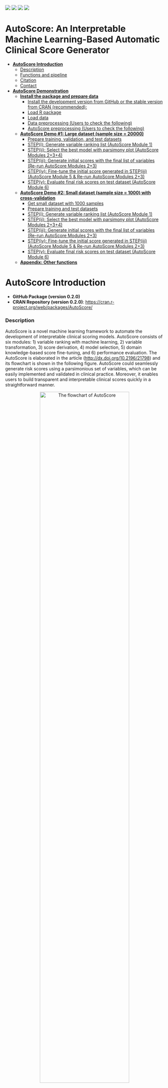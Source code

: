 [![](https://www.r-pkg.org/badges/version/AutoScore?color=green)](https://cran.r-project.org/package=AutoScore)
[![](http://cranlogs.r-pkg.org/badges/grand-total/AutoScore?color=green)](https://cran.r-project.org/package=AutoScore)
[![](http://cranlogs.r-pkg.org/badges/last-month/AutoScore?color=green)](https://cran.r-project.org/package=AutoScore)
[![](http://cranlogs.r-pkg.org/badges/last-week/AutoScore?color=green)](https://cran.r-project.org/package=AutoScore)


AutoScore: An Interpretable Machine Learning-Based Automatic Clinical
Score Generator
================

  - [**AutoScore Introduction**](#autoscore-introduction)
      - [Description](#description)
      - [Functions and pipeline](#functions-and-pipeline)
      - [Citation](#citation)
      - [Contact](#contact)
  - [**AutoScore Demonstration**](#autoscore-demonstration)
      - [**Install the package and prepare
        data**](#install-the-package-and-prepare-data)
          - [Install the development version from GitHub or the stable
            version from CRAN
            (recommended):](#install-the-development-version-from-github-or-the-stable-version-from-cran-recommended)
          - [Load R package](#load-r-package)
          - [Load data](#load-data)
          - [Data preprocessing (Users to check the
            following)](#data-preprocessing-users-to-check-the-following)
          - [AutoScore preprocessing (Users to check the
            following)](#autoscore-preprocessing-users-to-check-the-following)
      - [**AutoScore Demo \#1: Large dataset (sample size =
        20000)**](#autoscore-demo-1-large-dataset-sample-size--20000)
          - [Prepare training, validation, and test
            datasets](#prepare-training-validation-and-test-datasets)
          - [STEP(i): Generate variable ranking list (AutoScore Module
            1)](#stepi-generate-variable-ranking-list-autoscore-module-1)
          - [STEP(ii): Select the best model with parsimony plot
            (AutoScore Modules
            2+3+4)](#stepii-select-the-best-model-with-parsimony-plot-autoscore-modules-234)
          - [STEP(iii): Generate initial scores with the final list of
            variables (Re-run AutoScore Modules
            2+3)](#stepiii-generate-initial-scores-with-the-final-list-of-variables-re-run-autoscore-modules-23)
          - [STEP(iv): Fine-tune the initial score generated in
            STEP(iii) (AutoScore Module 5 & Re-run AutoScore Modules
            2+3)](#stepiv-fine-tune-the-initial-score-generated-in-stepiii-autoscore-module-5--re-run-autoscore-modules-23)
          - [STEP(v): Evaluate final risk scores on test dataset
            (AutoScore Module
            6)](#stepv-evaluate-final-risk-scores-on-test-dataset-autoscore-module-6)
      - [**AutoScore Demo \#2: Small dataset (sample size = 1000) with
        cross-validation**](#autoscore-demo-2-small-dataset-sample-size--1000-with-cross-validation)
          - [Get small dataset with 1000
            samples](#get-small-dataset-with-1000-samples)
          - [Prepare training and test
            datasets](#prepare-training-and-test-datasets)
          - [STEP(i): Generate variable ranking list (AutoScore Module
            1)](#stepi-generate-variable-ranking-list-autoscore-module-1-1)
          - [STEP(ii): Select the best model with parsimony plot
            (AutoScore Modules
            2+3+4)](#stepii-select-the-best-model-with-parsimony-plot-autoscore-modules-234-1)
          - [STEP(iii): Generate initial scores with the final list of
            variables (Re-run AutoScore Modules
            2+3)](#stepiii-generate-initial-scores-with-the-final-list-of-variables-re-run-autoscore-modules-23-1)
          - [STEP(iv): Fine-tune the initial score generated in
            STEP(iii) (AutoScore Module 5 & Re-run AutoScore Modules
            2+3)](#stepiv-fine-tune-the-initial-score-generated-in-stepiii-autoscore-module-5--re-run-autoscore-modules-23-1)
          - [STEP(v): Evaluate final risk scores on test dataset
            (AutoScore Module
            6)](#stepv-evaluate-final-risk-scores-on-test-dataset-autoscore-module-6-1)
      - [**Appendix: Other functions**](#appendix-other-functions)

# **AutoScore Introduction**

  - **GitHub Package (version 0.2.0)**
  - **CRAN Repository (version 0.2.0)**: <https://cran.r-project.org/web/packages/AutoScore/>

### Description

AutoScore is a novel machine learning framework to automate the
development of interpretable clinical scoring models. AutoScore consists
of six modules: 1) variable ranking with machine learning, 2) variable
transformation, 3) score derivation, 4) model selection, 5) domain
knowledge-based score fine-tuning, and 6) performance evaluation. The
AutoScore is elaborated in the article
(<http://dx.doi.org/10.2196/21798>) and its flowchart is shown in the
following figure. AutoScore could seamlessly generate risk scores using
a parsimonious set of variables, which can be easily implemented and
validated in clinical practice. Moreover, it enables users to build
transparent and interpretable clinical scores quickly in a
straightforward manner.

<div class="figure" style="text-align: center">

<img src="Figure1.png" alt="The flowchart of AutoScore" width="75%" />

<p class="caption">

The flowchart of AutoScore

</p>

</div>

### Functions and pipeline

The five pipeline functions: `AutoScore_rank()`,
`AutoScore_parsimony()`, `AutoScore_weighting()`,
`AutoScore_fine_tuning()` and `AutoScore_testing()` constitute the
5-step AutoScore-based process for generating point-based clinical
scores. This 5-step process gives users the flexibility of customization
(e.g., determining the final list of variables according to the
parsimony plot, and fine-tuning the cutoffs in variable transformation).
Please follow the step-by-step instructions (in Demos \#1 and \#2) to
build your own scores.

  - STEP(i): `AutoScore_rank()` - Rank variables with machine learning
    (AutoScore Module 1)
  - STEP(ii): `AutoScore_parsimony()` - Select the best model with
    parsimony plot (AutoScore Modules 2+3+4)
  - STEP(iii): `AutoScore_weighting()` - Generate the initial score with
    the final list of variables (Re-run AutoScore Modules 2+3)
  - STEP(iv): `AutoScore_fine_tuning()` - Fine-tune the score by
    revising `cut_vec` with domain knowledge (AutoScore Module 5)
  - STEP(v): `AutoScore_testing()` - Evaluate the final score with ROC
    analysis (AutoScore Module 6)

We also include several optional functions in the package, which could
help with data analysis and result reporting. These functions are
`compute_descriptive_table()` for generating the table of descriptive
analysis for your dataset, `uni_table()` for creating the table of
univariable analysis for your dataset, and `multi_table()` for
generating the table of multivariable analysis for your dataset.

### Citation

Xie F, Chakraborty B, Ong MEH, Goldstein BA, Liu N. AutoScore: A Machine
Learning-Based Automatic Clinical Score Generator and Its Application to
Mortality Prediction Using Electronic Health Records. JMIR Medical
Informatics 2020;8(10):e21798 (<http://dx.doi.org/10.2196/21798>)

### Contact

  - Feng Xie (Email: <xief@u.duke.nus.edu>)
  - Nan Liu (Email: <liu.nan@duke-nus.edu.sg>)

# **AutoScore Demonstration**

  - Install / load the AutoScore package and prepare the data.
  - In Demo \#1, we demonstrate the use of AutoScore on a comparably
    large dataset where separate training and validation datasets are
    available.
  - In Demo \#2, we demonstrate the use of AutoScore on a comparably
    small dataset where no sufficient samples are available to form
    separate training and validation datasets. Thus, cross-validation is
    employed to create the parsimony plot.

## **Install the package and prepare data**

### Install the development version from GitHub or the stable version from CRAN (recommended):

``` r
# From CRAN (recommended)
install.packages("AutoScore")

# From Github
install.packages("devtools")
library(devtools)
install_github(repo = "nliulab/AutoScore", build_vignettes = TRUE)
```

### Load R package

``` r
library(AutoScore)
```

### Load data

  - Read data from CSV or Excel files.
  - For this demo, use the integrated `sample_data` in the package.
  - `sample_data` has 20000 simulated samples, with the same
    distribution as the data in the MIMIC-III ICU database
    (<https://mimic.mit.edu/>).

<!-- end list -->

``` r
data("sample_data")
head(sample_data)
#>   heartrate_mean sysbp_mean diasbp_mean meanbp_mean resprate_mean tempc_mean
#> 1             87        143          78         101            13       35.7
#> 2             43        133          64          83            20       36.1
#> 3             80        115          48          72            23       37.4
#> 4            106        121          68          84            16       37.6
#> 5             86        135          70          83            24       37.2
#> 6             69        123          72          88            16       36.5
#>   spo2_mean glucose_mean aniongap_mean bicarbonate_mean creatinine_mean
#> 1        99          160          13.0               23             0.0
#> 2        95          116          15.3               24             0.8
#> 3        99          133           8.0               27             1.3
#> 4        99          206          12.1               25             0.0
#> 5        96          100          18.1               26             2.3
#> 6        95          204          19.9               20             2.5
#>   chloride_mean hematocrit_mean hemoglobin_mean lactate_mean platelet_mean
#> 1           105              34              12          0.8            98
#> 2           108              36              12          0.6           322
#> 3           111              30              11          2.9             0
#> 4           102              39              14          3.0           214
#> 5            96              36              13          2.7           326
#> 6           101              31              10          0.8           103
#>   potassium_mean bun_mean sodium_mean wbc_mean Age Mortality_inpatient
#> 1            4.4        0         136       16  66               FALSE
#> 2            4.3       55         141       17  79               FALSE
#> 3            4.4       40         142        0  86               FALSE
#> 4            4.4        0         134        6  69               FALSE
#> 5            3.8       20         134       26  65               FALSE
#> 6            4.2       38         138       14  68               FALSE
```

### Data preprocessing (Users to check the following)

  - Handle missing values (AutoScore requires a complete dataset).
  - Remove special characters from variable names, e.g., `[`, `]`, `(`,
    `)`,`,`. (Suggest using `_` to replace them if needed)
  - Name of the variable should be unique and not entirely included by
    other variable names.
  - Ensure that the dependent variable (outcome) should be binary, and
    its name should be changed to “label” (Can use the codes below to do
    it).
  - Independent variables should be numeric (class: num/int) or
    categorical (class: factor/logic).
  - Handle outliers (optional).
  - Check variable distribution (optional).

### AutoScore preprocessing (Users to check the following)

  - Change the name of outcome to “label” (make sure no variables using
    the same name).

<!-- end list -->

``` r
names(sample_data)[names(sample_data) == "Mortality_inpatient"] <- "label"
```

  - Check if data fulfill the basic requirement by AutoScore.
  - Fix the problem if you see any warnings.

<!-- end list -->

``` r
check_data(sample_data)
#> 
#>  missing value check passed.
```

  - Modify your data, and run the `check_data` again until there are no
    warning messages.

## **AutoScore Demo \#1: Large dataset (sample size = 20000)**

In Demo \#1, we demonstrate the use of AutoScore on a comparably large
dataset where separate training and validation sets are available.
Please note that it is just a demo using simulated data, and thus, the
result might not be clinically meaningful.

### Prepare training, validation, and test datasets

  - Option 1: Prepare three separate datasets to train, validate, and
    test models.
  - Option 2: Use demo codes below to randomly split your dataset into
    training, validation, and test datasets (70%, 10%, 20%,
    respectively).

<!-- end list -->

``` r
set.seed(4)
out_split <- split_data(data = sample_data, ratio = c(0.7, 0.1, 0.2))
train_set <- out_split$train_set
validation_set <- out_split$validation_set
test_set <- out_split$test_set
```

### STEP(i): Generate variable ranking list (AutoScore Module 1)

  - `ntree`: Number of trees in the random forest algorithm (Default:
    100).

<!-- end list -->

``` r
ranking <- AutoScore_rank(train_set, ntree = 100)
#> The ranking based on variable importance was shown below for each variable: 
#>              Age     lactate_mean         bun_mean    aniongap_mean 
#>        152.24380        151.60648        147.96133        134.85962 
#>    resprate_mean   heartrate_mean    platelet_mean     glucose_mean 
#>        130.84508        128.05477        106.01727         96.68171 
#>      diasbp_mean       sysbp_mean         wbc_mean   potassium_mean 
#>         94.91108         94.41436         92.31222         84.42058 
#>      meanbp_mean  creatinine_mean       tempc_mean    chloride_mean 
#>         83.63048         80.23488         77.07122         75.73559 
#> bicarbonate_mean  hematocrit_mean      sodium_mean  hemoglobin_mean 
#>         75.48998         75.08788         72.61001         56.33592 
#>        spo2_mean 
#>         56.08578
```

### STEP(ii): Select the best model with parsimony plot (AutoScore Modules 2+3+4)

  - `nmin`: Minimum number of selected variables (Default: 1).
  - `nmax`: Maximum number of selected variables (Default: 20).
  - `categorize`: Methods for categorizing continuous variables. Options
    include `"quantile"` or `"kmeans"` (Default: `"quantile"`).
  - `quantiles`: Predefined quantiles to convert continuous variables to
    categorical ones. (Default: `c(0, 0.05, 0.2, 0.8, 0.95, 1)`)
    Available if `categorize = "quantile"`.
  - `max_cluster`: The max number of cluster (Default: 5). Available if
    `categorize = "kmeans"`.
  - `max_score`: Maximum total score (Default: 100).

<!-- end list -->

``` r
AUC <- AutoScore_parsimony(
    train_set,
    validation_set,
    rank = ranking,
    max_score = 100,
    n_min = 1,
    n_max = 20,
    categorize = "quantile",
    quantiles = c(0, 0.05, 0.2, 0.8, 0.95, 1)
  )
#> Select 1 Variable(s):  Area under the curve: 0.6649
#> Select 2 Variable(s):  Area under the curve: 0.7466
#> Select 3 Variable(s):  Area under the curve: 0.7729
#> Select 4 Variable(s):  Area under the curve: 0.7915
#> Select 5 Variable(s):  Area under the curve: 0.8138
#> Select 6 Variable(s):  Area under the curve: 0.8268
#> Select 7 Variable(s):  Area under the curve: 0.822
#> Select 8 Variable(s):  Area under the curve: 0.8196
#> Select 9 Variable(s):  Area under the curve: 0.8188
#> Select 10 Variable(s):  Area under the curve: 0.8184
#> Select 11 Variable(s):  Area under the curve: 0.8178
#> Select 12 Variable(s):  Area under the curve: 0.8238
#> Select 13 Variable(s):  Area under the curve: 0.8224
#> Select 14 Variable(s):  Area under the curve: 0.8256
#> Select 15 Variable(s):  Area under the curve: 0.8301
#> Select 16 Variable(s):  Area under the curve: 0.8278
#> Select 17 Variable(s):  Area under the curve: 0.8269
#> Select 18 Variable(s):  Area under the curve: 0.8273
#> Select 19 Variable(s):  Area under the curve: 0.8244
#> Select 20 Variable(s):  Area under the curve: 0.8259
```

![](README_files/figure-gfm/unnamed-chunk-7-1.png)<!-- -->

  - Users could use the `AUC` for further analysis or export it as the
    CSV to other software for plotting.

<!-- end list -->

``` r
write.csv(data.frame(AUC), file = "D:/AUC.csv")
```

  - Determine the optimal number of variables (`num_var`) based on the
    parsimony plot obtained in STEP(ii).
  - The final list of variables is the first `num_var` variables in the
    ranked list `ranking` obtained in STEP(i).
  - Optional: User can adjust the finally included variables
    `final_variables` based on the clinical preferences and knowledge.

<!-- end list -->

``` r
# Example 1: Top 6 variables are selected
num_var <- 6
final_variables <- names(ranking[1:num_var])

# Example 2: Top 9 variables are selected
num_var <- 9
final_variables <- names(ranking[1:num_var])

# Example 3: Top 6 variables, the 9th and 10th variable are selected
num_var <- 6
final_variables <- names(ranking[c(1:num_var, 9, 10)])
```

### STEP(iii): Generate initial scores with the final list of variables (Re-run AutoScore Modules 2+3)

  - Generate `cut_vec` with current cutoffs of continuous variables,
    which can be fine-tuned in STEP(iv).

<!-- end list -->

``` r
cut_vec <- AutoScore_weighting( 
    train_set,
    validation_set,
    final_variables,
    max_score = 100,
    categorize = "quantile",
    quantiles = c(0, 0.05, 0.2, 0.8, 0.95, 1)
  )
#> ****Included Variables: 
#>    variable_name
#> 1            Age
#> 2   lactate_mean
#> 3       bun_mean
#> 4  aniongap_mean
#> 5  resprate_mean
#> 6 heartrate_mean
#> ****Initial Scores: 
#> 
#> 
#> ==============  ==========  =====
#> variable        interval    point
#> ==============  ==========  =====
#> Age             <35           0  
#>                 [35,49)       7  
#>                 [49,76)      17  
#>                 [76,89)      23  
#>                 >=89         27  
#>                                  
#> lactate_mean    <0.2          0  
#>                 [0.2,1.1)     4  
#>                 [1.1,3.1)     9  
#>                 [3.1,4)      15  
#>                 >=4          18  
#>                                  
#> bun_mean        <8            0  
#>                 [8,42)        6  
#>                 [42,58)      11  
#>                 >=58         14  
#>                                  
#> aniongap_mean   <8.5          0  
#>                 [8.5,11.2)    4  
#>                 [11.2,17)     7  
#>                 [17,19.8)    10  
#>                 >=19.8       12  
#>                                  
#> resprate_mean   <12           0  
#>                 [12,15)       2  
#>                 [15,22)       7  
#>                 [22,25)      12  
#>                 >=25         15  
#>                                  
#> heartrate_mean  <60           0  
#>                 [60,73)       1  
#>                 [73,98)       6  
#>                 [98,111)     10  
#>                 >=111        13  
#> ==============  ==========  =====
```

![](README_files/figure-gfm/weighting-1.png)<!-- -->

    #> ***Performance (based on validation set):
    #> AUC:  0.8268   95% CI: 0.7953-0.8583 (DeLong)
    #> Best score threshold: >= 57 
    #> Other performance indicators based on this score threshold: 
    #> Sensitivity: 0.8065 95% CI: 0.7419-0.8645
    #> Specificity: 0.678 95% CI: 0.6558-0.6986
    #> PPV:         0.174 95% CI: 0.1594-0.1879
    #> NPV:         0.9767 95% CI: 0.9693-0.9836
    #> ***The cutoffs of each variable generated by the AutoScore are saved in cut_vec. You can decide whether to revise or fine-tune them

### STEP(iv): Fine-tune the initial score generated in STEP(iii) (AutoScore Module 5 & Re-run AutoScore Modules 2+3)

  - Revise `cut_vec` with domain knowledge to update the scoring table
    (AutoScore Module 5).
  - Re-run AutoScore Modules 2+3 to generate the updated scores.
  - Users can choose any cutoff values and/or any number of categories,
    but are suggested to choose numbers close to the automatically
    determined values.

<!-- end list -->

``` r
## For example, we have current cutoffs of continuous variable: Age 
## ==============  ===========  =====
## variable        interval     point
## ==============  ===========  =====
## Age             <35            0  
##                 [35,49)        7  
##                 [49,76)       17  
##                 [76,89)       23  
##                 >=89          27  
```

  - Current cutoffs:`c(35, 49, 76, 89)`. We can fine tune the cutoffs as
    follows:

<!-- end list -->

``` r

# Example 1: rounding up to a nice number
cut_vec$Age <- c(35, 50, 75, 90)

# Example 2: changing cutoffs according to clinical knowledge or preference 
cut_vec$Age <- c(25, 50, 75, 90)

# Example 3: combining categories
cut_vec$Age <- c(50, 75, 90)
```

  - Then we do similar checks for other variables and update scoring
    table using new cutoffs if needed.

<!-- end list -->

``` r
cut_vec$lactate_mean <- c(0.2, 1, 3, 4)
cut_vec$bun_mean <- c(10, 40)
cut_vec$aniongap_mean <- c(10, 17)
cut_vec$heartrate_mean<- c(70, 98)

scoring_table <- AutoScore_fine_tuning(train_set,
                        validation_set,
                        final_variables,
                        cut_vec,
                        max_score = 100)
#> ***Fine-tuned Scores: 
#> 
#> 
#> ==============  ========  =====
#> variable        interval  point
#> ==============  ========  =====
#> Age             <50         0  
#>                 [50,75)    12  
#>                 [75,90)    19  
#>                 >=90       24  
#>                                
#> lactate_mean    <0.2        0  
#>                 [0.2,1)     6  
#>                 [1,3)      11  
#>                 [3,4)      18  
#>                 >=4        22  
#>                                
#> bun_mean        <10         0  
#>                 [10,40)     8  
#>                 >=40       15  
#>                                
#> aniongap_mean   <10         0  
#>                 [10,17)     3  
#>                 >=17        8  
#>                                
#> resprate_mean   <12         0  
#>                 [12,15)     1  
#>                 [15,22)     8  
#>                 [22,25)    15  
#>                 >=25       18  
#>                                
#> heartrate_mean  <70         0  
#>                 [70,98)     7  
#>                 >=98       13  
#> ==============  ========  =====
```

![](README_files/figure-gfm/scoring-1.png)<!-- -->

    #> ***Performance (based on validation set, after fine-tuning):
    #> AUC:  0.8188   95% CI: 0.7862-0.8515 (DeLong)
    #> Best score threshold: >= 55 
    #> Other performance indicators based on this score threshold: 
    #> Sensitivity: 0.8452 95% CI: 0.7871-0.9032
    #> Specificity: 0.6341 95% CI: 0.6108-0.6547
    #> PPV:         0.1625 95% CI: 0.1497-0.1753
    #> NPV:         0.9801 95% CI: 0.9724-0.9872

### STEP(v): Evaluate final risk scores on test dataset (AutoScore Module 6)

  - `threshold`: Score threshold for the ROC analysis to generate
    sensitivity, specificity, etc. If set to `"best"`, the optimal
    threshold will be calculated (Default: `"best"`).
  - `with_label`: Set to `TRUE` if there are labels in the `test_set`
    and performance will be evaluated accordingly (Default: `TRUE`).
  - Set the `with_label` to `FALSE` if there are not `label` in the
    `test_set` and the final predicted scores will be the output without
    performance evaluation.

<!-- end list -->

``` r
pred_score <- AutoScore_testing(test_set, 
                    final_variables, 
                    cut_vec, 
                    scoring_table, 
                    threshold = "best", 
                    with_label = TRUE)
```

![](README_files/figure-gfm/unnamed-chunk-11-1.png)<!-- -->

    #> ***Performance using AutoScore (based on unseen test Set):
    #> AUC:  0.8337   95% CI: 0.8125-0.8548 (DeLong)
    #> Best score threshold: >= 59 
    #> Other performance indicators based on this score threshold: 
    #> Sensitivity: 0.7524 95% CI: 0.7068-0.8013
    #> Specificity: 0.7655 95% CI: 0.7512-0.7785
    #> PPV:         0.2103 95% CI: 0.1969-0.2256
    #> NPV:         0.9738 95% CI: 0.9691-0.9789
    head(pred_score)
    #>   pred_score Label
    #> 1         19 FALSE
    #> 2         41 FALSE
    #> 3         74  TRUE
    #> 4         37 FALSE
    #> 5         49 FALSE
    #> 6         34 FALSE

  - Users could use the `pred_score` for further analysis or export it
    as the CSV to other software.

<!-- end list -->

``` r
write.csv(pred_score, file = "D:/pred_score.csv")
```

  - Use `print_roc_performance()` to generate the performance under
    different score thresholds (e.g., 50).

<!-- end list -->

``` r
print_roc_performance(pred_score$Label, pred_score$pred_score, threshold = 50)
#> AUC:  0.8337   95% CI: 0.8125-0.8548 (DeLong)
#> Score threshold: >= 50 
#> Other performance indicators based on this score threshold: 
#> Sensitivity: 0.9055 95% CI: 0.8697-0.9381
#> Specificity: 0.5532 95% CI: 0.537-0.5692
#> PPV:         0.1442 95% CI: 0.1379-0.1506
#> NPV:         0.9861 95% CI: 0.9809-0.9907
```

## **AutoScore Demo \#2: Small dataset (sample size = 1000) with cross-validation**

In Demo \#2, we demonstrate the use of AutoScore on a comparably small
dataset where there are no sufficient samples to form a separate
training and validation datasets. Thus, the cross validation is employed
to generate the parsimony plot.

### Get small dataset with 1000 samples

``` r
data("sample_data_small")
```

### Prepare training and test datasets

  - Option 1: Prepare two separate datasets to train and test models.
  - Option 2: Use demo codes below to randomly split your dataset into
    training and test datasets (70% and 30%, respectively). For
    cross-validation, `train_set` is equal to `validation_set` and the
    ratio of `validation_set` should be 0. Then cross-validation will be
    implemented in the STEP(ii) `AutoScore_parsimony()`.

<!-- end list -->

``` r
set.seed(4)
out_split <- split_data(data = sample_data_small, ratio = c(0.7, 0, 0.3), cross_validation = TRUE)
train_set <- out_split$train_set
validation_set <- out_split$validation_set
test_set <- out_split$test_set
```

### STEP(i): Generate variable ranking list (AutoScore Module 1)

  - `ntree`: umber of trees in the random forest algorithm (Default:
    100).

<!-- end list -->

``` r
ranking <- AutoScore_rank(train_set, ntree = 100)
#> The ranking based on variable importance was shown below for each variable: 
#>              Age    aniongap_mean     lactate_mean    resprate_mean 
#>        37.406648        31.315285        25.564054        21.855069 
#>         bun_mean   heartrate_mean    platelet_mean   potassium_mean 
#>        20.907522        20.645694        16.788696        16.094679 
#>       sysbp_mean     glucose_mean         wbc_mean      diasbp_mean 
#>        15.574365        14.651987        14.297510        13.765633 
#>       tempc_mean  creatinine_mean bicarbonate_mean    chloride_mean 
#>        12.932043        12.679113        12.295000        12.165724 
#>  hematocrit_mean      meanbp_mean      sodium_mean  hemoglobin_mean 
#>        11.649415        11.431833        10.108408         9.297786 
#>        spo2_mean 
#>         7.680821
```

### STEP(ii): Select the best model with parsimony plot (AutoScore Modules 2+3+4)

  - `nmin`: Minimum number of selected variables (Default: 1).
  - `nmax`: Maximum number of selected variables (Default: 20).
  - `categorize`: Methods for categorize continuous variables. Options
    include `"quantile"` or `"kmeans"` (Default: `"quantile"`).
  - `quantiles`: Predefined quantiles to convert continuous variables to
    categorical ones. (Default: `c(0, 0.05, 0.2, 0.8, 0.95, 1)`)
    Available if `categorize = "quantile"`.
  - `max_cluster`: The max number of cluster (Default: 5). Available if
    `categorize = "kmeans"`.
  - `max_score` Maximum total score (Default: 100).
  - `cross_validation` : `TRUE` if cross-validation is needed,
    especially for small datasets.
  - `fold` The number of folds used in cross validation (Default: 10).
    Available if `cross_validation = TRUE`.
  - `do_trace` If set to `TRUE`, all results based on each fold of
    cross-validation would be printed out and plotted (Default:
    `FALSE`). Available if `cross_validation = TRUE`.

<!-- end list -->

``` r
AUC <- AutoScore_parsimony(
    train_set,
    validation_set,
    rank = ranking,
    max_score = 100,
    n_min = 1,
    n_max = 20,
    cross_validation = TRUE,
    categorize = "quantile",
    fold = 10,
    quantiles = c(0, 0.25, 0.5, 0.75, 1), #c(0, 0.05, 0.2, 0.8, 0.95, 1)
    do_trace = FALSE
  )
#> ***list of final mean AUC values through cross-validation are shown below 
#>    auc_set.sum
#> 1    0.6332124
#> 2    0.7254603
#> 3    0.7381319
#> 4    0.7623322
#> 5    0.7695922
#> 6    0.7735329
#> 7    0.7728111
#> 8    0.7700531
#> 9    0.7665829
#> 10   0.7634048
#> 11   0.7651904
#> 12   0.7617113
#> 13   0.7571203
#> 14   0.7694130
#> 15   0.7650977
#> 16   0.7572382
#> 17   0.7603713
#> 18   0.7650728
#> 19   0.7656964
#> 20   0.7645128
```

![](README_files/figure-gfm/parsi-1.png)<!-- -->

  - Users could use the `AUC` for further analysis or export it as the
    CSV to other software for plotting.

<!-- end list -->

``` r
write.csv(data.frame(AUC), file = "D:/AUC.csv")
```

  - Determine the optimal number of variables (`num_var`) based on the
    parsimony plot obtained in STEP(ii).
  - The final list of variables is the first `num_var` variables in the
    ranked list `ranking` obtained in STEP(i).
  - Optional: User can adjust the finally included variables
    `final_variables` based on the clinical preferences and knowledge).

<!-- end list -->

``` r
# Example 1: Top 6 variables are selected
num_var <- 6
final_variables <- names(ranking[1:num_var])

# Example 2: Top 9 variables are selected
num_var <- 9
final_variables <- names(ranking[1:num_var])

# Example 3: Top 6 variables, the 9th and 10th variable are selected
num_var <- 6
final_variables <- names(ranking[c(1:num_var, 9, 10)])
```

### STEP(iii): Generate initial scores with the final list of variables (Re-run AutoScore Modules 2+3)

  - Generate `cut_vec` with current cutoffs of continuous variables,
    which can be fine-tuned in STEP(iv).

<!-- end list -->

``` r
cut_vec <- AutoScore_weighting( 
    train_set,
    validation_set,
    final_variables,
    max_score = 100,
    categorize = "quantile",
    quantiles = c(0, 0.05, 0.2, 0.8, 0.95, 1)
  )
#> ****Included Variables: 
#>   variable_name
#> 1           Age
#> 2 aniongap_mean
#> 3  lactate_mean
#> 4 resprate_mean
#> 5      bun_mean
#> ****Initial Scores: 
#> 
#> 
#> =============  ===========  =====
#> variable       interval     point
#> =============  ===========  =====
#> Age            <35            0  
#>                [35,49)        1  
#>                [49,75)       13  
#>                [75,88)       21  
#>                >=88          18  
#>                                  
#> aniongap_mean  <8.6           0  
#>                [8.6,11.3)     7  
#>                [11.3,17.5)   14  
#>                [17.5,19.8)   17  
#>                >=19.8        14  
#>                                  
#> lactate_mean   <1             0  
#>                [1,3.1)        8  
#>                [3.1,4.1)     14  
#>                >=4.1         22  
#>                                  
#> resprate_mean  <12            0  
#>                [12,15)        7  
#>                [15,22)       11  
#>                [22,25)       16  
#>                >=25          28  
#>                                  
#> bun_mean       <9             0  
#>                [9,43.2)       1  
#>                [43.2,59)      9  
#>                >=59          13  
#> =============  ===========  =====
```

![](README_files/figure-gfm/weighting2-1.png)<!-- -->

    #> ***Performance (based on validation set):
    #> AUC:  0.7891   95% CI: 0.7558-0.8224 (DeLong)
    #> Best score threshold: >= 48 
    #> Other performance indicators based on this score threshold: 
    #> Sensitivity: 0.706 95% CI: 0.6593-0.7555
    #> Specificity: 0.7589 95% CI: 0.7113-0.8036
    #> PPV:         0.7606 95% CI: 0.7233-0.7975
    #> NPV:         0.7044 95% CI: 0.6703-0.7423
    #> ***The cutoffs of each variable generated by the AutoScore are saved in cut_vec. You can decide whether to revise or fine-tune them

### STEP(iv): Fine-tune the initial score generated in STEP(iii) (AutoScore Module 5 & Re-run AutoScore Modules 2+3)

  - Revise `cut_vec` with domain knowledge to update the scoring table
    (AutoScore Module 5).
  - Re-run AutoScore Modules 2+3 to generate the updated scores.
  - Users can choose any cutoff values and/or any number of categories,
    but are suggested to choose numbers close to the automatically
    determined values.

<!-- end list -->

``` r
## For example, we have current cutoffs of continuous variable: Age 
## ==============  ===========  =====
## variable        interval     point
## ==============  ===========  =====
#> bun_mean       <9             0  
#>                [9,43.2)       1  
#>                [43.2,59)      9  
#>                >=59          13  
```

  - Current cutoffs: `c(9, 43.2, 59)`. We can fine tune the cutoffs as
    follows:
  - Note: It is just a demo using simulated data, and thus, the result
    might not be clinically meaningful.

<!-- end list -->

``` r

# Example 1: rounding up to a nice number
cut_vec$bun_mean <- c(9, 45, 60)

# Example 2: changing cutoffs according to clinical knowledge or preference 
cut_vec$bun_mean <- c(15, 45, 60)

# Example 3: combining categories
cut_vec$bun_mean <- c(45, 60)
```

  - Then we do similar checks for other variables and update scoring
    table using new cutoffs if needed.

<!-- end list -->

``` r
cut_vec$lactate_mean <- c(1, 2, 3)
cut_vec$Age <- c(35, 50, 80)
cut_vec$aniongap_mean <- c(8, 12, 18)
cut_vec$resprate_mean <- c(15, 22)

scoring_table <- AutoScore_fine_tuning(train_set,
                        validation_set,
                        final_variables,
                        cut_vec,
                        max_score = 100)
#> ***Fine-tuned Scores: 
#> 
#> 
#> =============  ========  =====
#> variable       interval  point
#> =============  ========  =====
#> Age            <35         0  
#>                [35,50)     2  
#>                [50,80)    18  
#>                >=80       23  
#>                               
#> aniongap_mean  <8          0  
#>                [8,12)      8  
#>                [12,18)    15  
#>                >=18       22  
#>                               
#> lactate_mean   <1          0  
#>                [1,2)      12  
#>                [2,3)      13  
#>                >=3        18  
#>                               
#> resprate_mean  <15         0  
#>                [15,22)    10  
#>                >=22       20  
#>                               
#> bun_mean       <45         0  
#>                [45,60)    10  
#>                >=60       17  
#> =============  ========  =====
```

![](README_files/figure-gfm/scoring2-1.png)<!-- -->

    #> ***Performance (based on validation set, after fine-tuning):
    #> AUC:  0.7623   95% CI: 0.7275-0.7971 (DeLong)
    #> Best score threshold: >= 60 
    #> Other performance indicators based on this score threshold: 
    #> Sensitivity: 0.5714 95% CI: 0.522-0.6209
    #> Specificity: 0.8214 95% CI: 0.7827-0.8601
    #> PPV:         0.7774 95% CI: 0.7341-0.8176
    #> NPV:         0.6392 95% CI: 0.6105-0.669

### STEP(v): Evaluate final risk scores on test dataset (AutoScore Module 6)

  - `threshold`: Score threshold for the ROC analysis to generate
    sensitivity, specificity, etc. If set to `"best"`, the optimal
    threshold will be calculated (Default: `"best"`).
  - `with_label`: Set to `TRUE` if there are labels in the `test_set`
    and performance will be evaluated accordingly (Default: `TRUE`).
  - Set the `with_label` to `FALSE` if there are not `label` in the
    `test_set` and the final predicted scores will be the output without
    performance evaluation.

<!-- end list -->

``` r
pred_score <- AutoScore_testing(test_set, 
                    final_variables, 
                    cut_vec, 
                    scoring_table, 
                    threshold = "best", 
                    with_label = TRUE)
```

![](README_files/figure-gfm/unnamed-chunk-20-1.png)<!-- -->

    #> ***Performance using AutoScore (based on unseen test Set):
    #> AUC:  0.7133   95% CI: 0.6556-0.7709 (DeLong)
    #> Best score threshold: >= 51 
    #> Other performance indicators based on this score threshold: 
    #> Sensitivity: 0.7421 95% CI: 0.673-0.8113
    #> Specificity: 0.5887 95% CI: 0.5035-0.6667
    #> PPV:         0.6707 95% CI: 0.6263-0.7207
    #> NPV:         0.6696 95% CI: 0.6061-0.7381
    head(pred_score)
    #>   pred_score Label
    #> 1         53  TRUE
    #> 2         56  TRUE
    #> 3         49  TRUE
    #> 4         38 FALSE
    #> 5         51  TRUE
    #> 6         40  TRUE

  - Users could use the `pred_score` for further analysis or export it
    as the CSV to other software.

<!-- end list -->

``` r
write.csv(pred_score, file = "D:/pred_score.csv")
```

  - Use `print_roc_performance()` to generate the performance under
    different score thresholds (e.g., 90).
  - Note: It is just a demo using simulated data, and thus, the result
    might not be clinically meaningful.

<!-- end list -->

``` r
print_roc_performance(pred_score$Label, pred_score$pred_score, threshold = 90)
#> AUC:  0.7133   95% CI: 0.6556-0.7709 (DeLong)
#> Score threshold: >= 90 
#> Other performance indicators based on this score threshold: 
#> Sensitivity: 0.0063 95% CI: 0-0.0189
#> Specificity: 1 95% CI: 1-1
#> PPV:         1 95% CI: 1-1
#> NPV:         0.4716 95% CI: 0.47-0.4747
```

## **Appendix: Other functions**

  - Compute descriptive table (usually Table 1 in medical literature)
    for the dataset.

<!-- end list -->

``` r
compute_descriptive_table(sample_data)
#>                               Stratified by label
#>                                FALSE           TRUE            p      test
#>   n                             18412            1588                     
#>   heartrate_mean (mean (SD))    84.81 (15.11)   92.25 (14.98)  <0.001     
#>   sysbp_mean (mean (SD))       119.57 (16.67)  114.01 (16.49)  <0.001     
#>   diasbp_mean (mean (SD))       61.50 (10.77)   57.13 (10.48)  <0.001     
#>   meanbp_mean (mean (SD))       78.74 (11.10)   74.60 (10.95)  <0.001     
#>   resprate_mean (mean (SD))     18.35 (3.86)    21.13 (3.74)   <0.001     
#>   tempc_mean (mean (SD))        36.84 (0.59)    36.79 (0.57)    0.001     
#>   spo2_mean (mean (SD))         97.20 (1.97)    96.76 (2.03)   <0.001     
#>   glucose_mean (mean (SD))     137.36 (41.73)  148.42 (39.80)  <0.001     
#>   aniongap_mean (mean (SD))     13.94 (3.39)    16.23 (3.31)   <0.001     
#>   bicarbonate_mean (mean (SD))  24.18 (4.31)    22.47 (4.39)   <0.001     
#>   creatinine_mean (mean (SD))    1.52 (1.29)     1.86 (1.35)   <0.001     
#>   chloride_mean (mean (SD))    104.62 (5.53)   103.90 (5.52)   <0.001     
#>   hematocrit_mean (mean (SD))   32.94 (5.51)    31.11 (5.47)   <0.001     
#>   hemoglobin_mean (mean (SD))   11.11 (1.96)    10.30 (1.97)   <0.001     
#>   lactate_mean (mean (SD))       2.03 (1.12)     2.82 (1.15)   <0.001     
#>   platelet_mean (mean (SD))    230.81 (113.62) 212.51 (113.65) <0.001     
#>   potassium_mean (mean (SD))     4.22 (0.61)     4.28 (0.63)   <0.001     
#>   bun_mean (mean (SD))          24.85 (17.88)   38.34 (18.52)  <0.001     
#>   sodium_mean (mean (SD))      138.29 (4.24)   138.07 (4.39)    0.051     
#>   wbc_mean (mean (SD))          12.04 (8.21)    14.98 (8.60)   <0.001     
#>   Age (mean (SD))               61.62 (16.12)   72.21 (15.12)  <0.001     
#>   label = TRUE (%)                  0 (0.0)      1588 (100.0)  <0.001     
#>                               
#>                                Overall        
#>   n                             20000         
#>   heartrate_mean (mean (SD))    85.40 (15.23) 
#>   sysbp_mean (mean (SD))       119.13 (16.72) 
#>   diasbp_mean (mean (SD))       61.15 (10.81) 
#>   meanbp_mean (mean (SD))       78.41 (11.14) 
#>   resprate_mean (mean (SD))     18.57 (3.92)  
#>   tempc_mean (mean (SD))        36.84 (0.59)  
#>   spo2_mean (mean (SD))         97.17 (1.98)  
#>   glucose_mean (mean (SD))     138.24 (41.69) 
#>   aniongap_mean (mean (SD))     14.12 (3.44)  
#>   bicarbonate_mean (mean (SD))  24.04 (4.34)  
#>   creatinine_mean (mean (SD))    1.55 (1.30)  
#>   chloride_mean (mean (SD))    104.56 (5.54)  
#>   hematocrit_mean (mean (SD))   32.80 (5.53)  
#>   hemoglobin_mean (mean (SD))   11.04 (1.97)  
#>   lactate_mean (mean (SD))       2.09 (1.14)  
#>   platelet_mean (mean (SD))    229.36 (113.73)
#>   potassium_mean (mean (SD))     4.23 (0.62)  
#>   bun_mean (mean (SD))          25.92 (18.29) 
#>   sodium_mean (mean (SD))      138.27 (4.25)  
#>   wbc_mean (mean (SD))          12.28 (8.27)  
#>   Age (mean (SD))               62.46 (16.29) 
#>   label = TRUE (%)               1588 (7.9)
```

  - Perform univariable analysis and generate the result table with odd
    ratios.

<!-- end list -->

``` r
uni_table<-compute_uni_variable_table(sample_data)
print(uni_table)
#>                                  OR p value
#> heartrate_mean    1.033(1.03-1.037)  <0.001
#> sysbp_mean        0.98(0.977-0.983)  <0.001
#> diasbp_mean      0.963(0.958-0.968)  <0.001
#> meanbp_mean      0.967(0.963-0.972)  <0.001
#> resprate_mean    1.209(1.192-1.226)  <0.001
#> tempc_mean       0.867(0.794-0.946)   0.001
#> spo2_mean         0.897(0.875-0.92)  <0.001
#> glucose_mean     1.006(1.005-1.008)  <0.001
#> aniongap_mean    1.222(1.202-1.241)  <0.001
#> bicarbonate_mean 0.912(0.902-0.923)  <0.001
#> creatinine_mean  1.208(1.163-1.254)  <0.001
#> chloride_mean    0.977(0.968-0.986)  <0.001
#> hematocrit_mean   0.942(0.933-0.95)  <0.001
#> hemoglobin_mean   0.81(0.788-0.831)  <0.001
#> lactate_mean       1.815(1.734-1.9)  <0.001
#> platelet_mean    0.999(0.998-0.999)  <0.001
#> potassium_mean   1.176(1.082-1.278)  <0.001
#> bun_mean         1.039(1.036-1.042)  <0.001
#> sodium_mean          0.988(0.976-1)   0.051
#> wbc_mean         1.042(1.036-1.048)  <0.001
#> Age              1.042(1.039-1.046)  <0.001
```

  - Perform multivariable analysis and generate the result table with
    adjusted odd ratios.

<!-- end list -->

``` r
multi_table<-compute_multi_variable_table(sample_data)
print(multi_table)
#>                         adjusted_OR p value
#> heartrate_mean   1.032(1.027-1.037)  <0.001
#> sysbp_mean        0.976(0.97-0.983)  <0.001
#> diasbp_mean      0.958(0.945-0.971)  <0.001
#> meanbp_mean      1.049(1.031-1.067)  <0.001
#> resprate_mean    1.153(1.133-1.173)  <0.001
#> tempc_mean       0.844(0.757-0.942)   0.002
#> spo2_mean        0.995(0.965-1.027)   0.774
#> glucose_mean         1.001(1-1.002)   0.184
#> aniongap_mean    1.111(1.067-1.156)  <0.001
#> bicarbonate_mean 0.946(0.912-0.981)   0.003
#> creatinine_mean  0.774(0.728-0.823)  <0.001
#> chloride_mean     0.928(0.897-0.96)  <0.001
#> hematocrit_mean  1.122(1.081-1.165)  <0.001
#> hemoglobin_mean  0.636(0.572-0.707)  <0.001
#> lactate_mean      1.615(1.526-1.71)  <0.001
#> platelet_mean    0.997(0.997-0.998)  <0.001
#> potassium_mean    0.73(0.654-0.814)  <0.001
#> bun_mean         1.033(1.029-1.038)  <0.001
#> sodium_mean       1.04(1.005-1.077)   0.026
#> wbc_mean         1.029(1.022-1.037)  <0.001
#> Age              1.047(1.042-1.051)  <0.001
```
